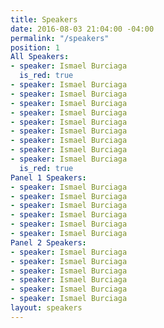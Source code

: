 ```yaml
---
title: Speakers
date: 2016-08-03 21:04:00 -04:00
permalink: "/speakers"
position: 1
All Speakers:
- speaker: Ismael Burciaga
  is_red: true
- speaker: Ismael Burciaga
- speaker: Ismael Burciaga
- speaker: Ismael Burciaga
- speaker: Ismael Burciaga
- speaker: Ismael Burciaga
- speaker: Ismael Burciaga
- speaker: Ismael Burciaga
- speaker: Ismael Burciaga
- speaker: Ismael Burciaga
  is_red: true
Panel 1 Speakers:
- speaker: Ismael Burciaga
- speaker: Ismael Burciaga
- speaker: Ismael Burciaga
- speaker: Ismael Burciaga
- speaker: Ismael Burciaga
- speaker: Ismael Burciaga
Panel 2 Speakers:
- speaker: Ismael Burciaga
- speaker: Ismael Burciaga
- speaker: Ismael Burciaga
- speaker: Ismael Burciaga
- speaker: Ismael Burciaga
- speaker: Ismael Burciaga
layout: speakers
---
```


